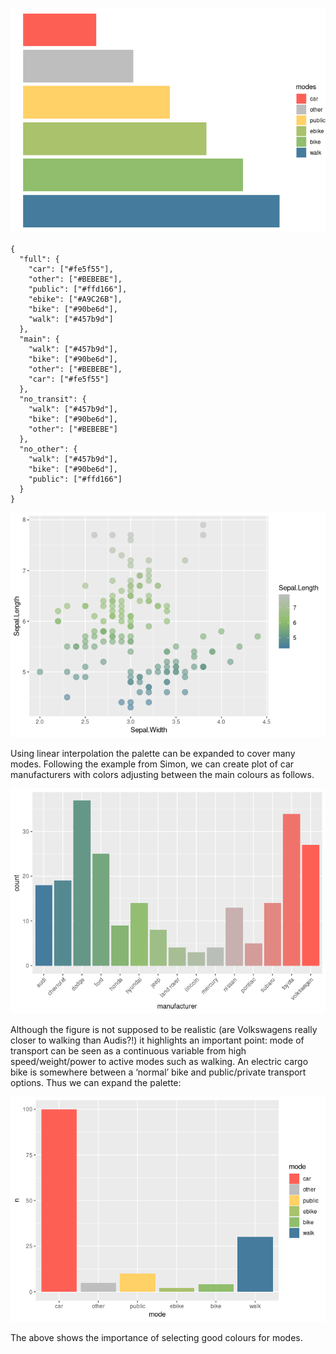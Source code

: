 <div class="cell">

<div class="cell-output-display">

![](README_files/figure-gfm/unnamed-chunk-4-1.png)

</div>

<div class="cell-output-stdout">

    {
      "full": {
        "car": ["#fe5f55"],
        "other": ["#BEBEBE"],
        "public": ["#ffd166"],
        "ebike": ["#A9C26B"],
        "bike": ["#90be6d"],
        "walk": ["#457b9d"]
      },
      "main": {
        "walk": ["#457b9d"],
        "bike": ["#90be6d"],
        "other": ["#BEBEBE"],
        "car": ["#fe5f55"]
      },
      "no_transit": {
        "walk": ["#457b9d"],
        "bike": ["#90be6d"],
        "other": ["#BEBEBE"]
      },
      "no_other": {
        "walk": ["#457b9d"],
        "bike": ["#90be6d"],
        "public": ["#ffd166"]
      }
    } 

</div>

</div>

<div class="cell">

</div>

<div class="cell">

<div class="cell-output-display">

![](README_files/figure-gfm/unnamed-chunk-8-1.png)

</div>

</div>

Using linear interpolation the palette can be expanded to cover many
modes. Following the example from Simon, we can create plot of car
manufacturers with colors adjusting between the main colours as follows.

<div class="cell">

<div class="cell-output-display">

![](README_files/figure-gfm/unnamed-chunk-10-1.png)

</div>

</div>

Although the figure is not supposed to be realistic (are Volkswagens
really closer to walking than Audis?!) it highlights an important point:
mode of transport can be seen as a continuous variable from high
speed/weight/power to active modes such as walking. An electric cargo
bike is somewhere between a ‘normal’ bike and public/private transport
options. Thus we can expand the palette:

<div class="cell">

<div class="cell-output-display">

![](README_files/figure-gfm/unnamed-chunk-12-1.png)

</div>

</div>

The above shows the importance of selecting good colours for modes.
